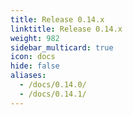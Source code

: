 ```yaml
---
title: Release 0.14.x
linktitle: Release 0.14.x
weight: 982
sidebar_multicard: true
icon: docs
hide: false
aliases:
  - /docs/0.14.0/
  - /docs/0.14.1/
---
```

